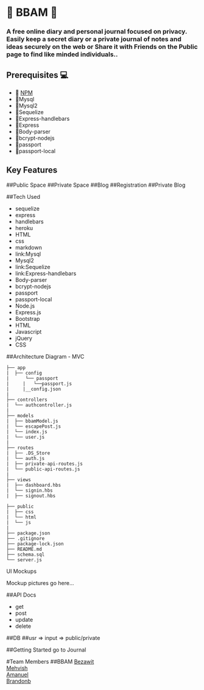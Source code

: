 #    :scroll: BBAM :scroll:

### A free online diary and personal journal focused on privacy. Easily keep a secret diary or a private journal of notes and ideas securely on the web or Share it with Friends on the Public page to find like minded individuals..

## Prerequisites :computer:
- :link: [NPM](https://docs.npmjs.com)  
- :link:Mysql
- :link:Mysql2
- :link:Sequelize
- :link:Express-handlebars
- :link:Express
- :link:Body-parser
- :link:bcrypt-nodejs
- :link:passport
- :link:passport-local


## Key Features
##Public Space
##Private Space
##Blog
##Registration
##Private Blog

##Tech Used


- sequelize
- express
- handlebars
- heroku
- HTML
- css
- markdown
- link:Mysql
- Mysql2
- link:Sequelize
- link:Express-handlebars
- Body-parser
- bcrypt-nodejs
- passport
- passport-local
- Node.js
- Express.js
- Bootstrap
- HTML
- Javascript
- jQuery
- CSS



##Architecture Diagram - MVC

```
├── app
|  ├── config
|      └── passport
|     |   └──passport.js
|     |__config.json
|      
├── controllers
|  └── authcontroller.js
|
├── models
|  ├── bbamModel.js
|  └── escapePost.js
|  └── index.js
|  └── user.js
|
├── routes
|  ├── .DS_Store
|  └── auth.js
|  ├── private-api-routes.js
|  └── public-api-routes.js
|
├── views
|  ├── dashboard.hbs
|  └── signin.hbs
|  ├── signout.hbs

├── public
|  ├── css
|  └── html
|  └── js
|
├── package.json
├── .gitignore
├── package-lock.json
├── README.md
├── schema.sql
└── server.js
```








UI Mockups

Mockup pictures go here...

##API Docs
- get
- post
- update
- delete

##DB
##usr => input => public/private

##Getting Started
go to Journal

#Team Members
##BBAM
[Bezawit](https://docs.npmjs.com)  
[Mehvish](https://github.com/mqamar1)  
[Amanuel](https://docs.npmjs.com)  
[Brandonb](https://docs.npmjs.com)  

